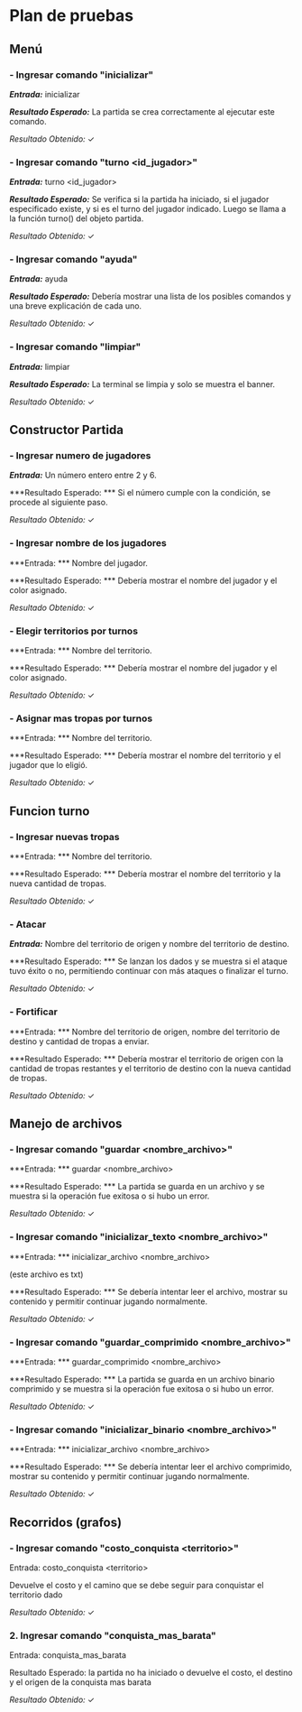 # Plan de pruebas

## Menú

### - Ingresar comando "inicializar" 
***Entrada:*** 
inicializar

***Resultado Esperado:***
La partida se crea correctamente al ejecutar este comando.

*Resultado Obtenido:* ✓

### - Ingresar comando "turno <id_jugador>" 
***Entrada:*** 
turno <id_jugador>

***Resultado Esperado:***
Se verifica si la partida ha iniciado, si el jugador especificado existe, y si es el turno del jugador indicado. Luego se llama a la función turno() del objeto partida.

*Resultado Obtenido:* ✓

### - Ingresar comando "ayuda" 
***Entrada:*** 
ayuda

***Resultado Esperado:***
Debería mostrar una lista de los posibles comandos y una breve explicación de cada uno.

*Resultado Obtenido:* ✓

### - Ingresar comando "limpiar" 
***Entrada:***
limpiar

***Resultado Esperado:***
La terminal se limpia y solo se muestra el banner.

*Resultado Obtenido:* ✓

## Constructor Partida 

### - Ingresar numero de jugadores 
***Entrada:***
Un número entero entre 2 y 6.

***Resultado Esperado: ***
Si el número cumple con la condición, se procede al siguiente paso.

*Resultado Obtenido:* ✓

### - Ingresar nombre de los jugadores 
***Entrada: ***
Nombre del jugador. 

***Resultado Esperado: ***
Debería mostrar el nombre del jugador y el color asignado.

*Resultado Obtenido:* ✓

### - Elegir territorios por turnos 
***Entrada: ***
Nombre del territorio.

***Resultado Esperado: ***
Debería mostrar el nombre del jugador y el color asignado.

*Resultado Obtenido:* ✓

### - Asignar mas tropas por turnos 
***Entrada: ***
Nombre del territorio.

***Resultado Esperado: ***
Debería mostrar el nombre del territorio y el jugador que lo eligió.

*Resultado Obtenido:* ✓

## Funcion turno 

### - Ingresar nuevas tropas 
***Entrada: ***
Nombre del territorio.

***Resultado Esperado: ***
Debería mostrar el nombre del territorio y la nueva cantidad de tropas.

*Resultado Obtenido:* ✓

### - Atacar 
***Entrada:*** 
Nombre del territorio de origen y nombre del territorio de destino.

***Resultado Esperado: ***
Se lanzan los dados y se muestra si el ataque tuvo éxito o no, permitiendo continuar con más ataques o finalizar el turno.

*Resultado Obtenido:* ✓

### - Fortificar 
***Entrada: ***
Nombre del territorio de origen, nombre del territorio de destino y cantidad de tropas a enviar.

***Resultado Esperado: ***
Debería mostrar el territorio de origen con la cantidad de tropas restantes y el territorio de destino con la nueva cantidad de tropas.

*Resultado Obtenido:* ✓

## Manejo de archivos 

### - Ingresar comando "guardar <nombre_archivo>" 
***Entrada: ***
guardar <nombre_archivo>

***Resultado Esperado: ***
La partida se guarda en un archivo y se muestra si la operación fue exitosa o si hubo un error.

*Resultado Obtenido:* ✓

### - Ingresar comando "inicializar_texto <nombre_archivo>" 
***Entrada: ***
inicializar_archivo <nombre_archivo> 

(este archivo es txt)

***Resultado Esperado: ***
Se debería intentar leer el archivo, mostrar su contenido y permitir continuar jugando normalmente.

*Resultado Obtenido:* ✓

### - Ingresar comando "guardar_comprimido <nombre_archivo>" 
***Entrada: ***
guardar_comprimido <nombre_archivo>

***Resultado Esperado: ***
La partida se guarda en un archivo binario comprimido y se muestra si la operación fue exitosa o si hubo un error.

*Resultado Obtenido:* ✓

### - Ingresar comando "inicializar_binario <nombre_archivo>" 
***Entrada: ***
inicializar_archivo <nombre_archivo>

***Resultado Esperado: ***
Se debería intentar leer el archivo comprimido, mostrar su contenido y permitir continuar jugando normalmente.

*Resultado Obtenido:* ✓


## Recorridos (grafos)
### - Ingresar comando "costo_conquista \<territorio\>"
Entrada: costo_conquista \<territorio\>

Devuelve el costo y el camino que se debe seguir para conquistar el territorio dado

*Resultado Obtenido:* ✓


### 2. Ingresar comando "conquista_mas_barata" 
Entrada: conquista_mas_barata

Resultado Esperado: la partida no ha iniciado o devuelve el costo, el destino y el origen de la conquista mas barata

*Resultado Obtenido:* ✓
